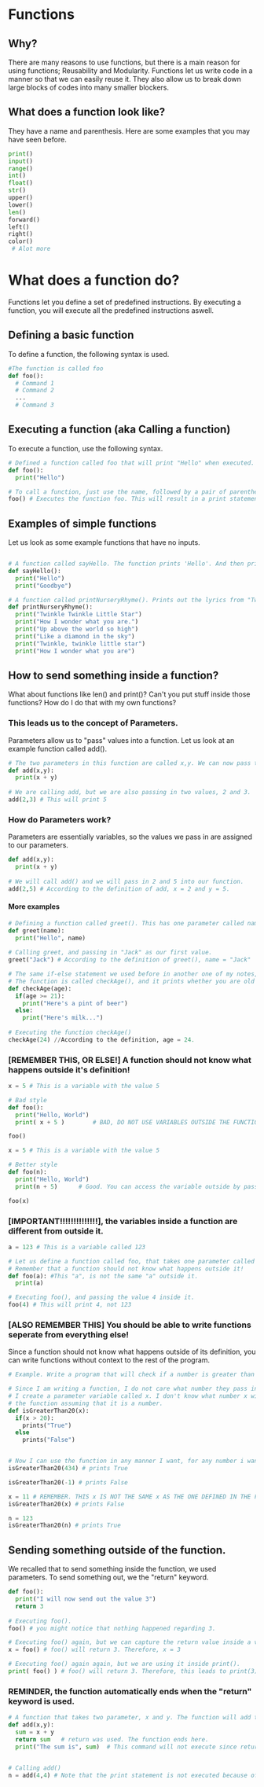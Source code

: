 # Functions

## Why?
There are many reasons to use functions, but there is a main reason for using functions; Reusability and Modularity. Functions let us write code in a manner so that we can easily reuse it. They also allow us to break down large blocks of codes into many smaller blockers.

## What does a function look like?
They have a name and parenthesis. Here are some examples that you may have seen before.
```python
print()
input()
range()
int()
float()
str()
upper()
lower()
len()
forward()
left()
right()
color()
 # Alot more 
```

# What does a function do?
Functions let you define a set of predefined instructions. By executing a function, you will execute all the predefined instructions aswell.

## Defining a basic function
To define a function, the following syntax is used.
```python
#The function is called foo
def foo():
  # Command 1
  # Command 2
  ...
  # Command 3

```

## Executing a function (aka Calling a function)
To execute a function, use the following syntax.
```python
# Defined a function called foo that will print "Hello" when executed. However, defining is not the same as executing
def foo():
  print("Hello")

# To call a function, just use the name, followed by a pair of parenthesis.
foo() # Executes the function foo. This will result in a print statement, "Hello"

```

## Examples of simple functions 
Let us look as some example functions that have no inputs.
```python

# A function called sayHello. The function prints 'Hello'. And then prints "Goodbye"
def sayHello():
  print("Hello")
  print("Goodbye")

# A function called printNurseryRhyme(). Prints out the lyrics from "Twinkle Twinkle Little Star"
def printNurseryRhyme():
  print("Twinkle Twinkle Little Star")
  print("How I wonder what you are.")
  print("Up above the world so high")
  print("Like a diamond in the sky")
  print("Twinkle, twinkle little star")
  print("How I wonder what you are")
```

## How to send something inside a function?
What about functions like len() and print()? Can't you put stuff inside those functions? How do I do that with my own functions?

### This leads us to the concept of Parameters.
Parameters allow us to "pass" values into a function. Let us look at an example function called add().

```python
# The two parameters in this function are called x,y. We can now pass things inside to the function.
def add(x,y):
  print(x + y)
  
# We are calling add, but we are also passing in two values, 2 and 3.
add(2,3) # This will print 5
```

### How do Parameters work?
Parameters are essentially variables, so the values we pass in are assigned to our parameters.
```python
def add(x,y):
  print(x + y)
  
# We will call add() and we will pass in 2 and 5 into our function.
add(2,5) # According to the definition of add, x = 2 and y = 5.
```


#### More examples
```python
# Defining a function called greet(). This has one parameter called name.
def greet(name):
  print("Hello", name)
  
# Calling greet, and passing in "Jack" as our first value.
greet("Jack") # According to the definition of greet(), name = "Jack"
```

```python
# The same if-else statement we used before in another one of my notes, but now in function for.
# The function is called checkAge(), and it prints whether you are old enough to buy alchohol.
def checkAge(age):
  if(age >= 21):
    print("Here's a pint of beer")
  else:
    print("Here's milk...")
  
# Executing the function checkAge()
checkAge(24) //According to the definition, age = 24.

```


### [REMEMBER THIS, OR ELSE!] A function should not know what happens outside it's definition!
```python
x = 5 # This is a variable with the value 5

# Bad style
def foo():
  print("Hello, World")
  print( x + 5 )        # BAD, DO NOT USE VARIABLES OUTSIDE THE FUNCTION DIRECTLY

foo()
```
```python
x = 5 # This is a variable with the value 5

# Better style
def foo(n):
  print("Hello, World")
  print(n + 5)      # Good. You can access the variable outside by passing it inside the function.

foo(x)

```

### [IMPORTANT!!!!!!!!!!!!!!], the variables inside a function are different from outside it.
```python
a = 123 # This is a variable called 123

# Let us define a function called foo, that takes one parameter called "a".
# Remember that a function should not know what happens outside it!
def foo(a): #This "a", is not the same "a" outside it.
  print(a)

# Executing foo(), and passing the value 4 inside it.
foo(4) # This will print 4, not 123

```

### [ALSO REMEMBER THIS] You should be able to write functions seperate from everything else!
Since a function should not know what happens outside of its definition, you can write functions without context to the rest of the program. 
```python
# Example. Write a program that will check if a number is greater than 20.

# Since I am writing a function, I do not care what number they pass in. I do not care what the variable they pass in is called. I can just write my function seperately.
# I create a parameter variable called x. I don't know what number x will be, but that doesn't matter. You can write
# the function assuming that it is a number.
def isGreaterThan20(x): 
  if(x > 20):
    prints("True")
  else
    prints("False")


# Now I can use the function in any manner I want, for any number i want.
isGreaterThan20(434) # prints True

isGreaterThan20(-1) # prints False

x = 11 # REMEMBER. THIS x IS NOT THE SAME x AS THE ONE DEFINED IN THE FUNCTION
isGreaterThan20(x) # prints False

n = 123
isGreaterThan20(n) # prints True

```

 
## Sending something outside of the function.
We recalled that to send something inside the function, we used parameters. To send something out, we the "return" keyword. 
```python
def foo():
  print("I will now send out the value 3")
  return 3
  
# Executing foo().
foo() # you might notice that nothing happened regarding 3.

# Executing foo() again, but we can capture the return value inside a variable
x = foo() # foo() will return 3. Therefore, x = 3

# Executing foo() again again, but we are using it inside print().
print( foo() ) # foo() will return 3. Therefore, this leads to print(3).

```
### REMINDER, the function automatically ends when the "return" keyword is used.
```python
# A function that takes two parameter, x and y. The function will add the two and return the sum.
def add(x,y):
  sum = x + y
  return sum   # return was used. The function ends here.
  print("The sum is", sum)  # This command will not execute since return was already called.
  

# Calling add()
n = add(4,4) # Note that the print statement is not executed because of the way the function was defined

```
